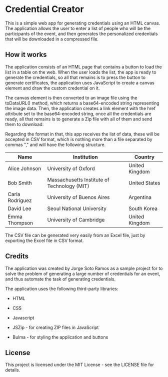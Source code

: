 # Credential Creator

This is a simple web app for generating credentials using an HTML canvas. The application allows the user to enter a list of people who will be the participants of the event, and then generates the personalized credentials that will be downloaded in a compressed file.

## How it works

The application consists of an HTML page that contains a button to load the list in a table on the web. When the user loads the list, the app is ready to generate the credentials, so all that remains is to press the button to generate certificates, the application uses JavaScript to create a canvas element and draw the custom credential on it.

The canvas element is then converted to an image file using the toDataURL() method, which returns a base64-encoded string representing the image data. Then, the application creates a link element with the href attribute set to the base64-encoded string, once all the credentials are ready, all that remains is to generate a Zip file with all of them and send them to download.

Regarding the format in that, this app receives the list of data, these will be accepted in CSV format, which is nothing more than a file separated by commas "," and will have the following structure.

| Name           | Institution                                 | Country         |
|----------------|---------------------------------------------|----------------|
| Alice Johnson  | University of Oxford                        | United Kingdom |
| Bob Smith      | Massachusetts Institute of Technology (MIT) | United States   |
| Carla Rodriguez| University of Buenos Aires                  | Argentina       |
| David Lee      | Seoul National University                   | South Korea     |
| Emma Thompson  | University of Cambridge                     | United Kingdom |

The CSV file can be generated very easily from an Excel file, just by exporting the Excel file in CSV format.

## Credits
The application was created by Jorge Soto Ramos as a sample project for to solve the problem of generating a large number of credentials for an event, and thus automate the task of generating credentials.

The application uses the following third-party libraries:

- HTML
- CSS
- Javascript

- JSZip - for creating ZIP files in JavaScript
- Bulma - for styling the application and buttons

## License
This project is licensed under the MIT License - see the LICENSE file for details.
